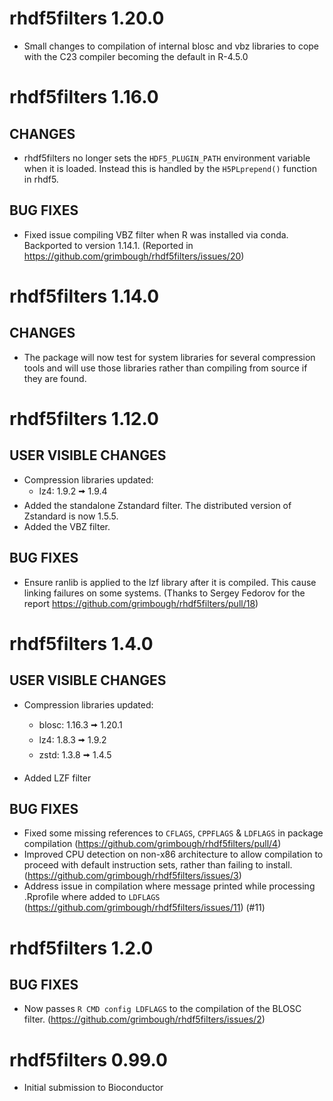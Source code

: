 # rhdf5filters 1.20.0

* Small changes to compilation of internal blosc and vbz libraries to cope with
the C23 compiler becoming the default in R-4.5.0

# rhdf5filters 1.16.0

## CHANGES

* rhdf5filters no longer sets the `HDF5_PLUGIN_PATH` environment variable when
it is loaded.  Instead this is handled by the `H5PLprepend()` function in rhdf5.

## BUG FIXES

* Fixed issue compiling VBZ filter when R was installed via conda. Backported
to version 1.14.1.  (Reported in 
https://github.com/grimbough/rhdf5filters/issues/20)

# rhdf5filters 1.14.0

## CHANGES

* The package will now test for system libraries for several compression tools
and will use those libraries rather than compiling from source if they are
found.

# rhdf5filters 1.12.0

## USER VISIBLE CHANGES

* Compression libraries updated:
  - lz4: 1.9.2 🠪 1.9.4
* Added the standalone Zstandard filter.  The distributed version of Zstandard
is now 1.5.5.
* Added the VBZ filter.
  
## BUG FIXES

* Ensure ranlib is applied to the lzf library after it is compiled.  This 
cause linking failures on some systems.  (Thanks to 
Sergey Fedorov for the report https://github.com/grimbough/rhdf5filters/pull/18)

# rhdf5filters 1.4.0

## USER VISIBLE CHANGES

* Compression libraries updated:
  - blosc: 1.16.3 🠪 1.20.1 
  - lz4: 1.8.3 🠪 1.9.2
  - zstd: 1.3.8 🠪 1.4.5
  
* Added LZF filter
  
## BUG FIXES

* Fixed some missing references to `CFLAGS`, `CPPFLAGS` & `LDFLAGS` in 
  package compilation (https://github.com/grimbough/rhdf5filters/pull/4)
* Improved CPU detection on non-x86 architecture to allow compilation to
  proceed with default instruction sets, rather than failing to install.
  (https://github.com/grimbough/rhdf5filters/issues/3)
* Address issue in compilation where message printed while processing
  .Rprofile where added to `LDFLAGS`
  (https://github.com/grimbough/rhdf5filters/issues/11) (#11)

# rhdf5filters 1.2.0

## BUG FIXES

* Now passes `R CMD config LDFLAGS` to the compilation of the BLOSC filter.
  (https://github.com/grimbough/rhdf5filters/issues/2)

# rhdf5filters 0.99.0

* Initial submission to Bioconductor

